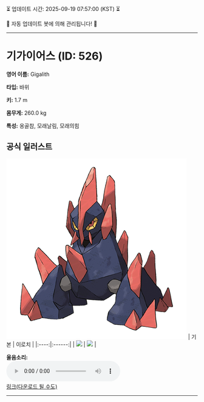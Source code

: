 
⏳ 업데이트 시간: 2025-09-19 07:57:00 (KST) ⏳

🤖 자동 업데이트 봇에 의해 관리됩니다! 🤖

---

# 기가이어스 (ID: 526)
**영어 이름:** Gigalith

**타입:** 바위

**키:** 1.7 m

**몸무게:** 260.0 kg

**특성:** 옹골참, 모래날림, 모래의힘

## 공식 일러스트
![](https://raw.githubusercontent.com/PokeAPI/sprites/master/sprites/pokemon/other/official-artwork/526.png)
| 기본 | 이로치 |
|:----:|:------:|
| <img src="http://play.pokemonshowdown.com/sprites/ani/gigalith.gif" width="200"> | <img src="http://play.pokemonshowdown.com/sprites/ani-shiny/gigalith.gif" width="200"> |

**울음소리:**<br><audio controls src="https://raw.githubusercontent.com/PokeAPI/cries/main/cries/pokemon/latest/526.ogg"></audio><br> [링크(다운로드 될 수도)](https://raw.githubusercontent.com/PokeAPI/cries/main/cries/pokemon/latest/526.ogg)


---
